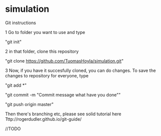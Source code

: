 # simulation

Git instructions

1 Go to folder you want to use and type

"git init"

2 in that folder, clone this repository

"git clone https://github.com/TuomasHoyla/simulation.git"

3 Now, if you have it succesfully cloned, you can do changes. To save the changes to repository for everyone, type


"git add *"


"git commit -m "Commit message what have you done""


"git push origin master"

Then there's branching etc, please see solid tutorial here
Tttp://rogerdudler.github.io/git-guide/

//TODO
